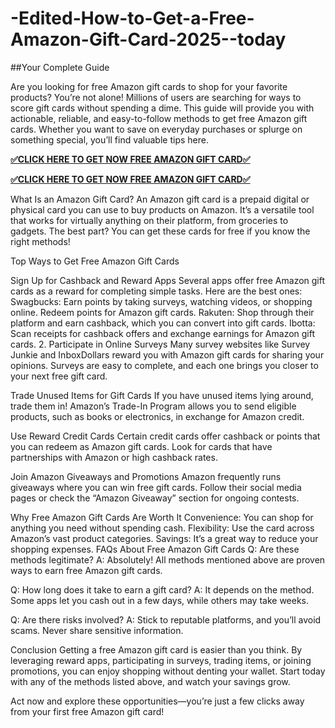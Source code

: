 # -Edited-How-to-Get-a-Free-Amazon-Gift-Card-2025--today
##Your Complete Guide

Are you looking for free Amazon gift cards to shop for your favorite products? You’re not alone! Millions of users are searching for ways to score gift cards without spending a dime. This guide will provide you with actionable, reliable, and easy-to-follow methods to get free Amazon gift cards. Whether you want to save on everyday purchases or splurge on something special, you’ll find valuable tips here.

**[✅CLICK HERE TO GET NOW FREE AMAZON GIFT CARD✅](https://giftsway.xyz/all-gift-card-1/)**

**[✅CLICK HERE TO GET NOW FREE AMAZON GIFT CARD✅](https://giftsway.xyz/all-gift-card-1/)**

What Is an Amazon Gift Card? An Amazon gift card is a prepaid digital or physical card you can use to buy products on Amazon. It’s a versatile tool that works for virtually anything on their platform, from groceries to gadgets. The best part? You can get these cards for free if you know the right methods!

Top Ways to Get Free Amazon Gift Cards

Sign Up for Cashback and Reward Apps Several apps offer free Amazon gift cards as a reward for completing simple tasks. Here are the best ones:
Swagbucks: Earn points by taking surveys, watching videos, or shopping online. Redeem points for Amazon gift cards. Rakuten: Shop through their platform and earn cashback, which you can convert into gift cards. Ibotta: Scan receipts for cashback offers and exchange earnings for Amazon gift cards. 2. Participate in Online Surveys Many survey websites like Survey Junkie and InboxDollars reward you with Amazon gift cards for sharing your opinions. Surveys are easy to complete, and each one brings you closer to your next free gift card.

Trade Unused Items for Gift Cards If you have unused items lying around, trade them in! Amazon’s Trade-In Program allows you to send eligible products, such as books or electronics, in exchange for Amazon credit.

Use Reward Credit Cards Certain credit cards offer cashback or points that you can redeem as Amazon gift cards. Look for cards that have partnerships with Amazon or high cashback rates.

Join Amazon Giveaways and Promotions Amazon frequently runs giveaways where you can win free gift cards. Follow their social media pages or check the “Amazon Giveaway” section for ongoing contests.

Why Free Amazon Gift Cards Are Worth It Convenience: You can shop for anything you need without spending cash. Flexibility: Use the card across Amazon’s vast product categories. Savings: It’s a great way to reduce your shopping expenses. FAQs About Free Amazon Gift Cards Q: Are these methods legitimate? A: Absolutely! All methods mentioned above are proven ways to earn free Amazon gift cards.

Q: How long does it take to earn a gift card? A: It depends on the method. Some apps let you cash out in a few days, while others may take weeks.

Q: Are there risks involved? A: Stick to reputable platforms, and you’ll avoid scams. Never share sensitive information.

Conclusion Getting a free Amazon gift card is easier than you think. By leveraging reward apps, participating in surveys, trading items, or joining promotions, you can enjoy shopping without denting your wallet. Start today with any of the methods listed above, and watch your savings grow.

Act now and explore these opportunities—you’re just a few clicks away from your first free Amazon gift card!

